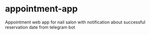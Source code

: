 # appointment-app
Appointment web app for nail salon with notification about successful reservation date from telegram bot 
